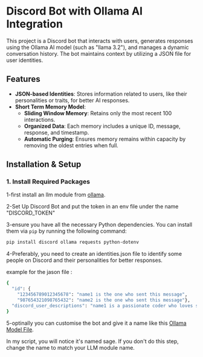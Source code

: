 # Discord Bot with Ollama AI Integration

This project is a Discord bot that interacts with users, generates responses using the Ollama AI model (such as "llama 3.2"), and manages a dynamic conversation history. The bot maintains context by utilizing a JSON file for user identities.

## Features
- **JSON-based Identities**: Stores information related to users, like their personalities or traits, for better AI responses.
- **Short Term Memory Model**:
  - **Sliding Window Memory**: Retains only the most recent 100 interactions.
  - **Organized Data**: Each memory includes a unique ID, message, response, and timestamp.
  - **Automatic Purging**: Ensures memory remains within capacity by removing the oldest entries when full.


## Installation & Setup

### 1. Install Required Packages
1-first install an llm module from [ollama](https://ollama.com/search).

2-Set Up Discord Bot and put the token in an env file under the name "DISCORD_TOKEN"

3-ensure you have all the necessary Python dependencies. You can install them via `pip` by running the following command:

```bash
pip install discord ollama requests python-dotenv
```
4-Preferably, you need to create an identities.json file to identify some people on Discord and their personalities for better responses.

example for the jason file :
```bash
{
  "id": {
    "123456789012345678": "name1 is the one who sent this message",
    "987654321098765432": "name2 is the one who sent this message"},
  "discord_user_descriptions": "name1 is a passionate coder who loves solving complex problems and building cool projects. name2 is a creative artist with a strong interest in web development and user experience design."
}

```
5-optinally you can customise the bot and give it a name like this  [Ollama Model File](https://github.com/ollama/ollama/blob/main/docs/modelfile.md#message).

In my script, you will notice it's named sage. If you don't do this step, change the name to match your LLM module name.
